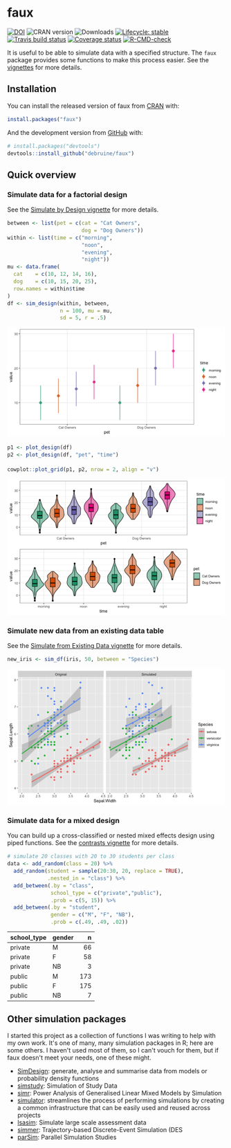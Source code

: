 # faux <img src="reference/figures/logo.png" align="right" alt="" width="120" />
<!-- rmarkdown v1 -->

<!-- badges: start -->
[![DOI](https://zenodo.org/badge/163506566.svg)](https://zenodo.org/badge/latestdoi/163506566)
![CRAN version](https://www.r-pkg.org/badges/version-last-release/faux)
![Downloads](https://cranlogs.r-pkg.org/badges/grand-total/faux)
[![Lifecycle: stable](https://img.shields.io/badge/lifecycle-stable-brightgreen.svg)](https://lifecycle.r-lib.org/articles/stages.html#stable)
[![Travis build status](https://travis-ci.org/debruine/faux.svg?branch=master)](https://travis-ci.org/debruine/faux)
[![Coverage status](https://codecov.io/gh/debruine/faux/branch/master/graph/badge.svg)](https://codecov.io/github/debruine/faux?branch=master)
[![R-CMD-check](https://github.com/debruine/faux/workflows/R-CMD-check/badge.svg)](https://github.com/debruine/faux/actions)
<!-- badges: end -->





It is useful to be able to simulate data with a specified structure. The `faux` package provides some functions to make this process easier. See the [vignettes](articles/) for more details.

## Installation

You can install the released version of faux from [CRAN](https://CRAN.R-project.org) with:

``` r
install.packages("faux")
```

And the development version from [GitHub](https://github.com/debruine/faux) with:

``` r
# install.packages("devtools")
devtools::install_github("debruine/faux")
```

## Quick overview

### Simulate data for a factorial design

See the [Simulate by Design vignette](articles/sim_design.html) for more details.


```r
between <- list(pet = c(cat = "Cat Owners", 
                        dog = "Dog Owners"))
within <- list(time = c("morning", 
                        "noon", 
                        "evening", 
                        "night"))
mu <- data.frame(
  cat    = c(10, 12, 14, 16),
  dog    = c(10, 15, 20, 25),
  row.names = within$time
)
df <- sim_design(within, between, 
                 n = 100, mu = mu, 
                 sd = 5, r = .5)
```

![Default design plot](man/figures/plot-sim-design-1.png)



```r
p1 <- plot_design(df)
p2 <- plot_design(df, "pet", "time")

cowplot::plot_grid(p1, p2, nrow = 2, align = "v")
```

![Plot the data with different visualisations.](man/figures/plot-design-1.png)

### Simulate new data from an existing data table

See the [Simulate from Existing Data vignette](articles/sim_df.html) for more details.


```r
new_iris <- sim_df(iris, 50, between = "Species") 
```

![Simulated iris dataset](man/figures/plot-iris-sim-1.png)

### Simulate data for a mixed design

You can build up a cross-classified or nested mixed effects design using piped functions. See the [contrasts vignette](articles/contrasts.html) for more details.


```r
# simulate 20 classes with 20 to 30 students per class
data <- add_random(class = 20) %>%
  add_random(student = sample(20:30, 20, replace = TRUE), 
             .nested_in = "class") %>%
  add_between(.by = "class", 
              school_type = c("private","public"), 
              .prob = c(5, 15)) %>%
  add_between(.by = "student",
              gender = c("M", "F", "NB"),
              .prob = c(.49, .49, .02))
```


|school_type |gender |   n|
|:-----------|:------|---:|
|private     |M      |  66|
|private     |F      |  58|
|private     |NB     |   3|
|public      |M      | 173|
|public      |F      | 175|
|public      |NB     |   7|



## Other simulation packages

I started this project as a collection of functions I was writing to help with my own work. It's one of many, many simulation packages in R; here are some others. I haven't used most of them, so I can't vouch for them, but if faux doesn't meet your needs, one of these might.

* [SimDesign](https://cran.r-project.org/web/packages/SimDesign/vignettes/SimDesign-intro.html): generate, analyse and summarise data from models or probability density functions
* [simstudy](https://kgoldfeld.github.io/simstudy/): Simulation of Study Data
* [simr](https://github.com/pitakakariki/simr): Power Analysis of Generalised Linear Mixed Models by Simulation
* [simulator](http://github.com/jacobbien/simulator): streamlines the process of performing simulations by creating a common infrastructure that can be easily used and reused across projects
* [lsasim](https://github.com/tmatta/lsasim): Simulate large scale assessment data 
* [simmer](https://r-simmer.org/): Trajectory-based Discrete-Event Simulation (DES
* [parSim](https://cran.r-project.org/web/packages/parSim/): Parallel Simulation Studies

